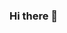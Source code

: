 ### Hi there 👋

<!--
**pudja2001/pudja2001** is a ✨ _special_ ✨ repository because its `README.md` (this file) appears on your GitHub profile.

🌱 Hello I'M Muhammad Pudja Gemilang
🔭 i'm currently sophomore mathematics students at ITB 
🌱 in my busy time, i'm still self-learning about machine learning and data science in my spare time
👯 i'm well motivated and love to do and learn anything related to STEM field 
📫 you can reach me in myt linkedin : https://www.linkedin.com/in/muhammad-pudja-gemilang-317840171/?originalSubdomain=id

